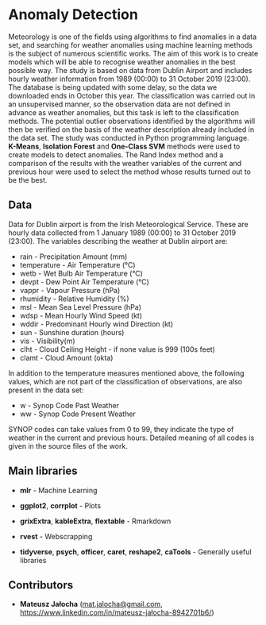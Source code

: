# Anomaly Detection

Meteorology is one of the fields using algorithms to find anomalies in a data set, and searching for weather anomalies using machine learning methods is the subject of numerous scientific works. The aim of this work is to create models which will be able to recognise weather anomalies in the best possible way. The study is based on data from Dublin Airport and includes hourly weather information from 1989 (00:00) to 31 October 2019 (23:00). The database is being updated with some delay, so the data we downloaded ends in October this year. The classification was carried out in an unsupervised manner, so the observation data are not defined in advance as weather anomalies, but this task is left to the classification methods. The potential outlier observations identified by the algorithms will then be verified on the basis of the weather description already included in the data set. The study was conducted in Python programming language. **K-Means**, **Isolation Forest** and **One-Class SVM** methods were used to create models to detect anomalies. The Rand Index method and a comparison of the results with the weather variables of the current and previous hour were used to select the method whose results turned out to be the best.

## Data

Data for Dublin airport is from the Irish Meteorological Service. These are hourly data collected from 1 January 1989 (00:00) to 31 October 2019 (23:00). The variables describing the weather at Dublin airport are:

- rain - Precipitation Amount (mm)
- temperature - Air Temperature (°C)
- wetb - Wet Bulb Air Temperature (°C)
- devpt - Dew Point Air Temperature (°C)
- vappr - Vapour Pressure (hPa)
- rhumidity - Relative Humidity (%)
- msl - Mean Sea Level Pressure (hPa)
- wdsp - Mean Hourly Wind Speed (kt)
- wddir - Predominant Hourly wind Direction (kt)
- sun - Sunshine duration (hours)
- vis - Visibility(m)
- clht - Cloud Ceiling Height - if none value is 999 (100s feet)
- clamt - Cloud Amount (okta)

In addition to the temperature measures mentioned above, the following values, which are not part of the classification of observations, are also present in the data set:

- w - Synop Code Past Weather
- ww - Synop Code Present Weather

SYNOP codes can take values from 0 to 99, they indicate the type of weather in the current and previous hours. Detailed meaning of all codes is given in the source files of the work.

## Main libraries

- **mlr** - Machine Learning

- **ggplot2**, **corrplot** - Plots

- **grixExtra**, **kableExtra**, **flextable** - Rmarkdown

- **rvest** - Webscrapping

- **tidyverse**, **psych**, **officer**, **caret**, **reshape2**, **caTools** - Generally useful libraries

## Contributors

- **Mateusz Jałocha** (mat.jalocha@gmail.com, https://www.linkedin.com/in/mateusz-jałocha-8942701b6/)

